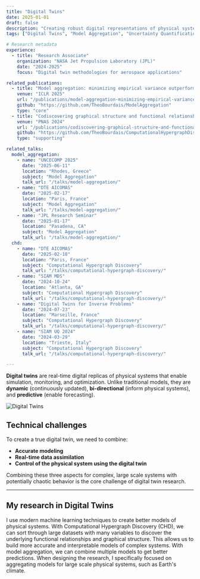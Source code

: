 ```yaml
---
title: "Digital Twins"
date: 2025-01-01
draft: false
description: "Creating robust digital representations of physical systems."
tags: ["Digital Twins", "Model Aggregation", "Uncertainty Quantification", "Aerospace", "Machine Learning"]

# Research metadata
experience:
  - title: "Research Associate"
    organization: "NASA Jet Propulsion Laboratory (JPL)"
    date: "2024-2025"
    focus: "Digital twin methodologies for aerospace applications"

related_publications:
  - title: "Model aggregation: minimizing empirical variance outperforms minimizing empirical error"
    venue: "ICLR 2025"
    url: "/publications/model-aggregation-minimizing-empirical-variance-outperforms-minimizing-empirical-error/"
    github: "https://github.com/TheoBourdais/ModelAggregation"
    type: "core"
  - title: "Codiscovering graphical structure and functional relationships within data"
    venue: "PNAS 2024"
    url: "/publications/codiscovering-graphical-structure-and-functional-relationships-within-data-a-gaussian-process-framework-for-connecting-the-dots/"
    github: "https://github.com/TheoBourdais/ComputationalHypergraphDiscovery"
    type: "supporting"

related_talks:
  model_aggregation:
    - name: "UNCECOMP 2025"
      date: "2025-06-11"
      location: "Rhodes, Greece"
      subject: "Model Aggregation"
      talk_url: "/talks/model-aggregation/"
    - name: "DTE AICOMAS"
      date: "2025-02-17"
      location: "Paris, France"
      subject: "Model Aggregation"
      talk_url: "/talks/model-aggregation/"
    - name: "JPL Research Seminar"
      date: "2025-01-17"
      location: "Pasadena, CA"
      subject: "Model Aggregation"
      talk_url: "/talks/model-aggregation/"
  chd:
    - name: "DTE AICOMAS"
      date: "2025-02-18"
      location: "Paris, France"
      subject: "Computational Hypergraph Discovery"
      talk_url: "/talks/computational-hypergraph-discovery/"
    - name: "SIAM MDS"
      date: "2024-10-24"
      location: "Atlanta, GA"
      subject: "Computational Hypergraph Discovery"
      talk_url: "/talks/computational-hypergraph-discovery/"
    - name: "Digital Twins for Inverse Problems"
      date: "2024-07-23"
      location: "Marseille, France"
      subject: "Computational Hypergraph Discovery"
      talk_url: "/talks/computational-hypergraph-discovery/"
    - name: "SIAM UQ 2024"
      date: "2024-03-29"
      location: "Trieste, Italy"
      subject: "Computational Hypergraph Discovery"
      talk_url: "/talks/computational-hypergraph-discovery/"

---
```



**Digital twins** are real-time digital replicas of physical systems that enable simulation, monitoring, and optimization. Unlike traditional models, they are **dynamic** (continuously updated), **bi-directional** (inform physical systems), and **predictive** (enable forecasting).

![Digital Twins](/images/uav-elements.jpeg)

## Technical challenges

To create a true digital twin, we need to combine:
- **Accurate modeling**
- **Real-time data assimilation**
- **Control of the physical system using the digital twin**

Combining these three aspects for complex, large scale systems with potentially chaotic behavior is the core challenge of digital twin research. 

---

## My research in Digital Twins

I use modern machine learning techniques to create better models of physical systems. With Computational Hypergraph Discovery (CHD), we can sort through large datasets with many variables to discover the underlying functional relationships and graphical structure. This allows us to build more accurate and interpretable models of complex systems. With model aggregation, we can combine multiple models to get better predictions. When designing the research, I specifically focused on aggregating models for large scale physical systems, such as Earth's climate. 
